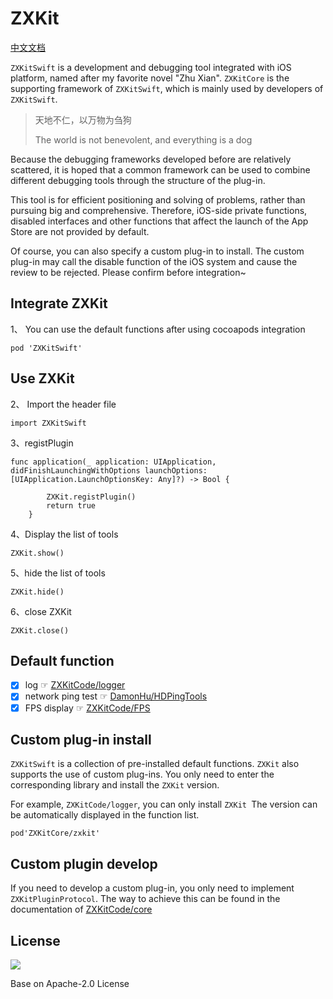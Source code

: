 # ZXKit

[中文文档](./README_zh.md)

`ZXKitSwift` is a development and debugging tool integrated with iOS platform, named after my favorite novel "Zhu Xian". `ZXKitCore` is the supporting framework of `ZXKitSwift`, which is mainly used by developers of `ZXKitSwift`.

> 天地不仁，以万物为刍狗
> 
> The world is not benevolent, and everything is a dog

Because the debugging frameworks developed before are relatively scattered, it is hoped that a common framework can be used to combine different debugging tools through the structure of the plug-in.

This tool is for efficient positioning and solving of problems, rather than pursuing big and comprehensive. Therefore, iOS-side private functions, disabled interfaces and other functions that affect the launch of the App Store are not provided by default.

Of course, you can also specify a custom plug-in to install. The custom plug-in may call the disable function of the iOS system and cause the review to be rejected. Please confirm before integration~

## Integrate ZXKit

1、 You can use the default functions after using cocoapods integration

```
pod 'ZXKitSwift'
```

## Use ZXKit

2、 Import the header file

```
import ZXKitSwift
```

3、registPlugin

```
func application(_ application: UIApplication, didFinishLaunchingWithOptions launchOptions: [UIApplication.LaunchOptionsKey: Any]?) -> Bool {

        ZXKit.registPlugin()
        return true
    }
```

4、Display the list of tools

```
ZXKit.show()
```

5、hide the list of tools

```
ZXKit.hide()
```

6、close ZXKit

```
ZXKit.close()
```

## Default function

- [x] log ☞ [ZXKitCode/logger](https://github.com/ZXKitCode/logger)
- [x] network ping test  ☞ [DamonHu/HDPingTools](https://github.com/DamonHu/HDPingTools)
- [x] FPS display ☞ [ZXKitCode/FPS](https://github.com/ZXKitCode/FPS)

## Custom plug-in install

`ZXKitSwift` is a collection of pre-installed default functions. `ZXKit` also supports the use of custom plug-ins. You only need to enter the corresponding library and install the `ZXKit` version.

For example, `ZXKitCode/logger`, you can only install `ZXKit `The version can be automatically displayed in the function list.

```
pod'ZXKitCore/zxkit'
```

## Custom plugin develop

If you need to develop a custom plug-in, you only need to implement `ZXKitPluginProtocol`. The way to achieve this can be found in the documentation of [ZXKitCode/core](https://github.com/ZXKitCode/core)

## License

![](https://camo.githubusercontent.com/eb9066a6d8e0950066f3757c420e3a607c0929583b48ebda6fd9a6f50ccfc8f1/68747470733a2f2f7777772e6170616368652e6f72672f696d672f41534632307468416e6e69766572736172792e6a7067)

Base on Apache-2.0 License